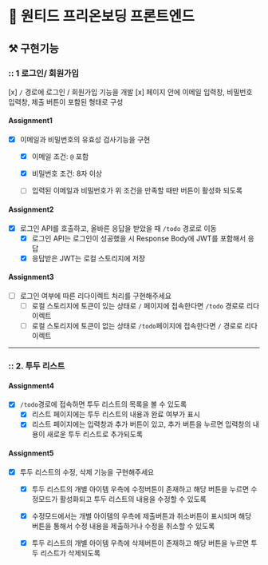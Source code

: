 # 📌 원티드 프리온보딩 프론트엔드


## ⚒ 구현기능

### :: 1 로그인/ 회원가입
[x] `/` 경로에 로그인 / 회원가입 기능을 개발
  [x] 페이지 안에 이메일 입력창, 비밀번호 입력창, 제출 버튼이 포함된 형태로 구성

#### Assignment1

- [x] 이메일과 비밀번호의 유효성 검사기능을 구현
  - [x] 이메일 조건: `@` 포함
  - [x] 비밀번호 조건: 8자 이상
  - [ ] 입력된 이메일과 비밀번호가 위 조건을 만족할 때만 버튼이 활성화 되도록
  

#### Assignment2

- [x] 로그인 API를 호출하고, 올바른 응답을 받았을 때 `/todo` 경로로 이동
  - [x] 로그인 API는 로그인이 성공했을 시 Response Body에 JWT를 포함해서 응답
  - [x] 응답받은 JWT는 로컬 스토리지에 저장

#### Assignment3

- [ ] 로그인 여부에 따른 리다이렉트 처리를 구현해주세요
  - [ ] 로컬 스토리지에 토큰이 있는 상태로 `/` 페이지에 접속한다면 `/todo` 경로로 리다이렉트
  - [ ] 로컬 스토리지에 토큰이 없는 상태로 `/todo`페이지에 접속한다면 `/` 경로로 리다이렉트
---

### :: 2. 투두 리스트

#### Assignment4

- [x] `/todo`경로에 접속하면 투두 리스트의 목록을 볼 수 있도록
  - [x] 리스트 페이지에는 투두 리스트의 내용과 완료 여부가 표시
  - [x] 리스트 페이지에는 입력창과 추가 버튼이 있고, 추가 버튼을 누르면 입력창의 내용이 새로운 투두 리스트로 추가되도록

#### Assignment5

- [x] 투두 리스트의 수정, 삭제 기능을 구현해주세요
  - [x] 투두 리스트의 개별 아이템 우측에 수정버튼이 존재하고 해당 버튼을 누르면 수정모드가 활성화되고 투두 리스트의 내용을 수정할 수 있도록
  - [x] 수정모드에서는 개별 아이템의 우측에 제출버튼과 취소버튼이 표시되며 해당 버튼을 통해서 수정 내용을 제출하거나 수정을 취소할 수 있도록
  - [x] 투두 리스트의 개별 아이템 우측에 삭제버튼이 존재하고 해당 버튼을 누르면 투두 리스트가 삭제되도록


